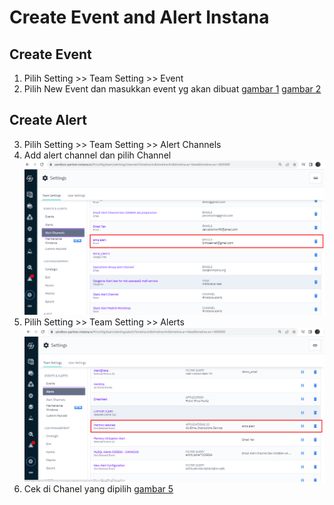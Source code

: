 # Create Event and Alert Instana
## Create Event
1. Pilih Setting >> Team Setting >> Event
2. Pilih New Event dan masukkan event yg akan dibuat [gambar 1](asset/event-alert5.png) [gambar 2](asset/event-alert1.png)

## Create Alert
3. Pilih Setting >> Team Setting >> Alert Channels
4. Add alert channel dan pilih Channel ![gambar 3](asset/event-alert2.png)
5. Pilih Setting >> Team Setting >> Alerts ![gambar 4](asset/event-alert3.png)
6. Cek di Chanel yang dipilih [gambar 5](asset/event-alert4.png)
